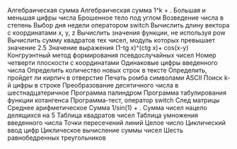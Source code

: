 Алгебраическая сумма
Алгебраическая сумма 1^k + .
Большая и меньшая цифры числа
Брошенное тело под углом
Возведение числа в степень
Выбор дня недели оператором switch
Вычислить длину вектора с координатами x, y, z
Вычислить значения функции, не используя pow
Вычислить сумму квадратов тех чисел, модуль которых превышает значение 2.5
Значение выражения (1-tg x)^(ctg x)+ cos(x-y)
Конгруэнтный метод формирования псевдослучайных чисел
Номер четверти плоскости с координатами
Одинаковые цифры введенного числа
Определить количество новых строк в тексте
Определить, пройдет ли кирпич в отверстие
Печать ромба символами ASCII
Поиск k-й цифры в строке
Преобразование десятичного числа в шестнадцатеричное
Программа палиндром
Программа табулирования функции котангенса
Программа-тест, оператор switch
След матрицы
Среднее арифметическое
Сумма 1/sin(1) + .
Сумма чисел нацело делящихся на 5
Таблица квадратов чисел
Таблица умножения введенного числа
Точки пересечений линий
Целое число
Циклический ввод цифр
Циклическое вычисление суммы чисел
Шесть равнобедренных треугольников